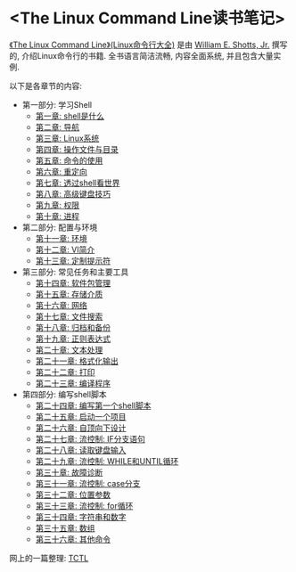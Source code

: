# <The Linux Command Line读书笔记> #

[《The Linux Command Line》(Linux命令行大全)](https://book.douban.com/subject/6806862/) 是由 [William E. Shotts, Jr.](http://www.oreilly.com/pub/au/4962) 撰写的, 介绍Linux命令行的书籍. 全书语言简洁流畅, 内容全面系统, 并且包含大量实例.

以下是各章节的内容:

- 第一部分: 学习Shell
    - [第一章: shell是什么](https://github.com/lsytj0413/practice/blob/master/linux/TheLinuxCommandLine/section01/chapter01.md)
    - [第二章: 导航](https://github.com/lsytj0413/practice/blob/master/linux/TheLinuxCommandLine/section01/chapter02.md)
    - [第三章: Linux系统](https://github.com/lsytj0413/practice/blob/master/linux/TheLinuxCommandLine/section01/chapter03.md)
    - [第四章: 操作文件与目录](https://github.com/lsytj0413/practice/blob/master/linux/TheLinuxCommandLine/section01/chapter04.md)
    - [第五章: 命令的使用](https://github.com/lsytj0413/practice/blob/master/linux/TheLinuxCommandLine/section01/chapter05.md)
    - [第六章: 重定向](https://github.com/lsytj0413/practice/blob/master/linux/TheLinuxCommandLine/section01/chapter06.md)
    - [第七章: 透过shell看世界](https://github.com/lsytj0413/practice/blob/master/linux/TheLinuxCommandLine/section01/chapter07.md)
    - [第八章: 高级键盘技巧](https://github.com/lsytj0413/practice/blob/master/linux/TheLinuxCommandLine/section01/chapter08.md)
    - [第九章: 权限](https://github.com/lsytj0413/practice/blob/master/linux/TheLinuxCommandLine/section01/chapter09.md)
    - [第十章: 进程](https://github.com/lsytj0413/practice/blob/master/linux/TheLinuxCommandLine/section01/chapter10.md)
- 第二部分: 配置与环境
    - [第十一章: 环境](https://github.com/lsytj0413/practice/blob/master/linux/TheLinuxCommandLine/section02/chapter11.md)
    - [第十二章: VI简介](https://github.com/lsytj0413/practice/blob/master/linux/TheLinuxCommandLine/section02/chapter12.md)
    - [第十三章: 定制提示符](https://github.com/lsytj0413/practice/blob/master/linux/TheLinuxCommandLine/section02/chapter13.md)
- 第三部分: 常见任务和主要工具
    - [第十四章: 软件包管理](https://github.com/lsytj0413/practice/blob/master/linux/TheLinuxCommandLine/section03/chapter14.md)
    - [第十五章: 存储介质](https://github.com/lsytj0413/practice/blob/master/linux/TheLinuxCommandLine/section03/chapter15.md)
    - [第十六章: 网络](https://github.com/lsytj0413/practice/blob/master/linux/TheLinuxCommandLine/section03/chapter16.md)
    - [第十七章: 文件搜索](https://github.com/lsytj0413/practice/blob/master/linux/TheLinuxCommandLine/section03/chapter17.md)
    - [第十八章: 归档和备份](https://github.com/lsytj0413/practice/blob/master/linux/TheLinuxCommandLine/section03/chapter18.md)
    - [第十九章: 正则表达式](https://github.com/lsytj0413/practice/blob/master/linux/TheLinuxCommandLine/section03/chapter19.md)
    - [第二十章: 文本处理](https://github.com/lsytj0413/practice/blob/master/linux/TheLinuxCommandLine/section03/chapter20.md)
    - [第二十一章: 格式化输出](https://github.com/lsytj0413/practice/blob/master/linux/TheLinuxCommandLine/section03/chapter21.md)
    - [第二十二章: 打印](https://github.com/lsytj0413/practice/blob/master/linux/TheLinuxCommandLine/section03/chapter22.md)
    - [第二十三章: 编译程序](https://github.com/lsytj0413/practice/blob/master/linux/TheLinuxCommandLine/section03/chapter23.md)
- 第四部分: 编写shell脚本
    - [第二十四章: 编写第一个shell脚本](https://github.com/lsytj0413/practice/blob/master/linux/TheLinuxCommandLine/section04/chapter24.md)
    - [第二十五章: 启动一个项目](https://github.com/lsytj0413/practice/blob/master/linux/TheLinuxCommandLine/section04/chapter25.md)
    - [第二十六章: 自顶向下设计](https://github.com/lsytj0413/practice/blob/master/linux/TheLinuxCommandLine/section04/chapter26.md)
    - [第二十七章: 流控制: IF分支语句](https://github.com/lsytj0413/practice/blob/master/linux/TheLinuxCommandLine/section04/chapter27.md)
    - [第二十八章: 读取键盘输入](https://github.com/lsytj0413/practice/blob/master/linux/TheLinuxCommandLine/section04/chapter28.md)
    - [第二十九章: 流控制: WHILE和UNTIL循环](https://github.com/lsytj0413/practice/blob/master/linux/TheLinuxCommandLine/section04/chapter29.md)
    - [第三十章: 故障诊断](https://github.com/lsytj0413/practice/blob/master/linux/TheLinuxCommandLine/section04/chapter30.md)
    - [第三十一章: 流控制: case分支](https://github.com/lsytj0413/practice/blob/master/linux/TheLinuxCommandLine/section04/chapter31.md)
    - [第三十二章: 位置参数](https://github.com/lsytj0413/practice/blob/master/linux/TheLinuxCommandLine/section04/chapter32.md)
    - [第三十三章: 流控制: for循环](https://github.com/lsytj0413/practice/blob/master/linux/TheLinuxCommandLine/section04/chapter33.md)
    - [第三十四章: 字符串和数字](https://github.com/lsytj0413/practice/blob/master/linux/TheLinuxCommandLine/section04/chapter34.md)
    - [第三十五章: 数组](https://github.com/lsytj0413/practice/blob/master/linux/TheLinuxCommandLine/section04/chapter35.md)
    - [第三十六章: 其他命令](https://github.com/lsytj0413/practice/blob/master/linux/TheLinuxCommandLine/section04/chapter36.md)

网上的一篇整理: [TCTL](http://billie66.github.io/TLCL/book/zh/index.html)

